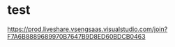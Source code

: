 # test


https://prod.liveshare.vsengsaas.visualstudio.com/join?F7A6B8889689970B7647B9D8ED60BDCB0463
